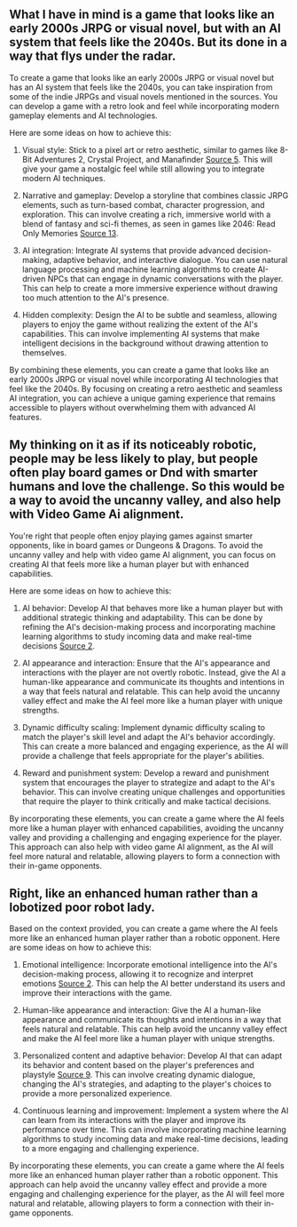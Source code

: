 ## What I have in mind is a game that looks like an early 2000s JRPG or visual novel, but with an AI system that feels like the 2040s. But its done in a way that flys under the radar.

To create a game that looks like an early 2000s JRPG or visual novel but has an AI system that feels like the 2040s, you can take inspiration from some of the indie JRPGs and visual novels mentioned in the sources. You can develop a game with a retro look and feel while incorporating modern gameplay elements and AI technologies.

Here are some ideas on how to achieve this:

1. Visual style: Stick to a pixel art or retro aesthetic, similar to games like 8-Bit Adventures 2, Crystal Project, and Manafinder [Source 5](https://turnbasedlovers.com/lists/10-upcoming-indie-turn-based-jrpgs-2022/). This will give your game a nostalgic feel while still allowing you to integrate modern AI techniques.

2. Narrative and gameplay: Develop a storyline that combines classic JRPG elements, such as turn-based combat, character progression, and exploration. This can involve creating a rich, immersive world with a blend of fantasy and sci-fi themes, as seen in games like 2046: Read Only Memories [Source 13](https://www.nintendolife.com/guides/best-visual-novels-for-nintendo-switch).

3. AI integration: Integrate AI systems that provide advanced decision-making, adaptive behavior, and interactive dialogue. You can use natural language processing and machine learning algorithms to create AI-driven NPCs that can engage in dynamic conversations with the player. This can help to create a more immersive experience without drawing too much attention to the AI's presence.

4. Hidden complexity: Design the AI to be subtle and seamless, allowing players to enjoy the game without realizing the extent of the AI's capabilities. This can involve implementing AI systems that make intelligent decisions in the background without drawing attention to themselves.

By combining these elements, you can create a game that looks like an early 2000s JRPG or visual novel while incorporating AI technologies that feel like the 2040s. By focusing on creating a retro aesthetic and seamless AI integration, you can achieve a unique gaming experience that remains accessible to players without overwhelming them with advanced AI features. 

## My thinking on it as if its noticeably robotic, people may be less likely to play, but people often play board games or Dnd with smarter humans and love the challenge. So this would be a way to avoid the uncanny valley, and also help with Video Game Ai alignment.

You're right that people often enjoy playing games against smarter opponents, like in board games or Dungeons & Dragons. To avoid the uncanny valley and help with video game AI alignment, you can focus on creating AI that feels more like a human player but with enhanced capabilities.

Here are some ideas on how to achieve this:

1. AI behavior: Develop AI that behaves more like a human player but with additional strategic thinking and adaptability. This can be done by refining the AI's decision-making process and incorporating machine learning algorithms to study incoming data and make real-time decisions [Source 2](https://www.gamesradar.com/the-future-of-artificial-intelligence-ai-in-video-games/).

2. AI appearance and interaction: Ensure that the AI's appearance and interactions with the player are not overtly robotic. Instead, give the AI a human-like appearance and communicate its thoughts and intentions in a way that feels natural and relatable. This can help avoid the uncanny valley effect and make the AI feel more like a human player with unique strengths.

3. Dynamic difficulty scaling: Implement dynamic difficulty scaling to match the player's skill level and adapt the AI's behavior accordingly. This can create a more balanced and engaging experience, as the AI will provide a challenge that feels appropriate for the player's abilities.

4. Reward and punishment system: Develop a reward and punishment system that encourages the player to strategize and adapt to the AI's behavior. This can involve creating unique challenges and opportunities that require the player to think critically and make tactical decisions.

By incorporating these elements, you can create a game where the AI feels more like a human player with enhanced capabilities, avoiding the uncanny valley and providing a challenging and engaging experience for the player. This approach can also help with video game AI alignment, as the AI will feel more natural and relatable, allowing players to form a connection with their in-game opponents. 


## Right, like an enhanced human rather than a lobotized poor robot lady.

Based on the context provided, you can create a game where the AI feels more like an enhanced human player rather than a robotic opponent. Here are some ideas on how to achieve this:

1. Emotional intelligence: Incorporate emotional intelligence into the AI's decision-making process, allowing it to recognize and interpret emotions [Source 2](https://spectrum.ieee.org/building-an-ai-that-feels). This can help the AI better understand its users and improve their interactions with the game.

2. Human-like appearance and interaction: Give the AI a human-like appearance and communicate its thoughts and intentions in a way that feels natural and relatable. This can help avoid the uncanny valley effect and make the AI feel more like a human player with unique strengths.

3. Personalized content and adaptive behavior: Develop AI that can adapt its behavior and content based on the player's preferences and playstyle [Source 9](https://neilpatel.com/blog/humanize-ai-content/). This can involve creating dynamic dialogue, changing the AI's strategies, and adapting to the player's choices to provide a more personalized experience.

4. Continuous learning and improvement: Implement a system where the AI can learn from its interactions with the player and improve its performance over time. This can involve incorporating machine learning algorithms to study incoming data and make real-time decisions, leading to a more engaging and challenging experience.

By incorporating these elements, you can create a game where the AI feels more like an enhanced human player rather than a robotic opponent. This approach can help avoid the uncanny valley effect and provide a more engaging and challenging experience for the player, as the AI will feel more natural and relatable, allowing players to form a connection with their in-game opponents. 
